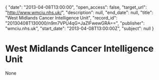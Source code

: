 {
  "date": "2013-04-08T13:00:00", 
  "open_access": false, 
  "target_url": "http://www.wmciu.nhs.uk/", 
  "description": null, 
  "end_date": null, 
  "title": "West Midlands Cancer Intelligence Unit", 
  "record_id": "20130408T130000/n9m7VPU4qG+JaZlFwewGRA==", 
  "publisher": "wmciu.nhs.uk", 
  "start_date": "2013-04-08T13:00:00Z", 
  "subject": null
}

# West Midlands Cancer Intelligence Unit

None